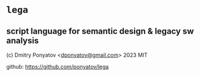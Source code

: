 # `lega`
## script language for semantic design &amp; legacy sw analysis

(c) Dmitry Ponyatov <<dponyatov@gmail.com>> 2023 MIT

github: https://github.com/ponyatov/lega
